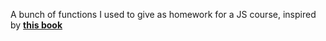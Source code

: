 A bunch of functions I used to give as homework for a JS course, inspired by [**this book**](https://github.com/getify/Functional-Light-JS)
